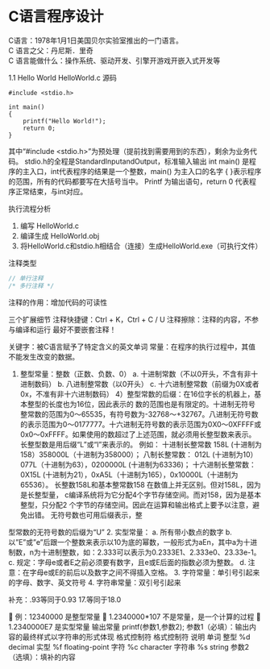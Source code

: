 C语言程序设计
=

C语言：1978年1月1日美国贝尔实验室推出的一门语言。  
C 语言之父：丹尼斯．里奇  
C 语言能做什么：操作系统、驱动开发、引擎开游戏开嵌入式开发等  


1.1	Hello World
HelloWorld.c 源码
```x86asm
#include <stdio.h>

int main()
{
	printf("Hello World!");
	return 0;
}
```
其中“#include <stdio.h>”为预处理（提前找到需要用到的东西），剩余为业务代码。
stdio.h的全程是StandardInputandOutput，标准输入输出
int main() 是程序的主入口，int代表程序的结果是一个整数，main() 为主入口的名字
{ }表示程序的范围，所有的代码都要写在大括号当中。
Printf 为输出语句，return 0 代表程序正常结束，与int对应。

执行流程分析
1.	编写 HelloWorld.c
2.	编译生成 HelloWorld.obj
3.	将HelloWorld.c和stdio.h相结合（连接）生成HelloWorld.exe（可执行文件）

注释类型
```c
// 单行注释
/* 多行注释 */
```
注释的作用：增加代码的可读性

三个扩展细节
注释快捷键：Ctrl + K，Ctrl + C / U
注释擦除：注释的内容，不参与编译和运行
最好不要嵌套注释！

关键字：被C语言赋予了特定含义的英文单词
常量：在程序的执行过程中，其值不能发生改变的数据。
1.	整型常量：整数（正数、负数、0）
a.	十进制常数（不以0开头，不含有非十进制数码）
b.	八进制整常数（以0开头）
c.	十六进制整常数（前缀为0X或者0x，不准有非十六进制数码）
4）整型常数的后缀：在16位字长的机器上，基本整型的长度也为16位，因此表示的 数的范围也是有限定的。十进制无符号整常数的范围为0～65535，有符号数为-32768～+32767。八进制无符号数的表示范围为0～0177777。十六进制无符号数的表示范围为0X0～0XFFFF或0x0～0xFFFF。如果使用的数超过了上述范围，就必须用长整型数来表示。长整型数是用后缀“L”或“l”来表示的。 
例如： 
十进制长整常数 
158L (十进制为158）358000L（十进制为358000）； 八制长整常数： 
012L (十进制为10）077L（十进制为63），0200000L (十进制为63336)； 十六进制长整常数： 
0X15L (十进制为21），0xA5L（十进制为165），0x10000L（十进制为65536）。 长整数158L和基本整常数158 在数值上并无区别。但对158L，因为是长整型量， c编译系统将为它分配4个字节存储空间。而对158，因为是基本整型，只分配2 个字节的存储空间。因此在运算和输出格式上要予以注意，避免出错。 无符号数也可用后缀表示，整

型常数的无符号数的后缀为“U” 
2.	实型常量：
a.	所有带小数点的数字 
b.	以”E”或”e”后跟一个整数来表示以10为底的幂数，一般形式为aEn，其中a为十进制数，n为十进制整数，如：2.333可以表示为0.2333E1、2.333e0、23.33e-1。
c.	规定：字母e或者E之前必须要有数字，且e或E后面的指数必须为整数。
d.	注意：在字母e或E的前后以及数字之间不得插入空格。
3.	字符常量：单引号引起来的字母、数字、英文符号
4.	字符串常量：双引号引起来

补充：.93等同于0.93   17.等同于18.0

	例：12340000 是整型常量
	1.2340000*107 不是常量，是一个计算的过程
	1.2340000E7 是实型常量
输出常量
printf(参数1,参数2);
参数1（必填）：输出内容的最终样式以字符串的形式体现
格式控制符
格式控制符	说明	单词
整型	%d	decimal
实型	%f	floating-point
字符	%c	character
字符串	%s	string
参数2（选填）：填补的内容
